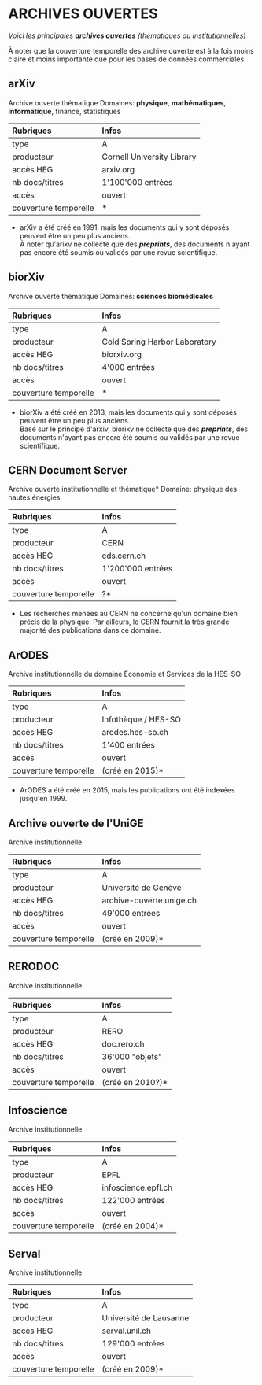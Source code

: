 # ARCHIVES OUVERTES

*Voici les principales **archives ouvertes** (thématiques ou institutionnelles)*   

À noter que la couverture temporelle des archive ouverte est à la fois moins claire et moins importante que pour les bases de données commerciales.   

## arXiv
Archive ouverte thématique
Domaines: **physique**, **mathématiques**, **informatique**, finance, statistiques

| Rubriques | Infos |
| :-------- | :---- |
| type | A |
| producteur | Cornell University Library |
| accès HEG | arxiv.org |
| nb docs/titres | 1'100'000 entrées |
| accès | ouvert |
| couverture temporelle | * |

* arXiv a été créé en 1991, mais les documents qui y sont déposés peuvent être un peu plus anciens.   
À noter qu'arixv ne collecte que des ***preprints***, des documents n'ayant pas encore été soumis ou validés par une revue scientifique.   


## biorXiv
Archive ouverte thématique
Domaines: **sciences biomédicales**

| Rubriques | Infos |
| :-------- | :---- |
| type | A |
| producteur | Cold Spring Harbor Laboratory |
| accès HEG | biorxiv.org |
| nb docs/titres | 4'000 entrées |
| accès | ouvert |
| couverture temporelle | * |

* biorXiv a été créé en 2013, mais les documents qui y sont déposés peuvent être un peu plus anciens.   
Basé sur le principe d'arxiv, biorixv ne collecte que des ***preprints***, des documents n'ayant pas encore été soumis ou validés par une revue scientifique.   


## CERN Document Server
Archive ouverte institutionnelle et thématique*
Domaine: physique des hautes énergies

| Rubriques | Infos |
| :-------- | :---- |
| type | A |
| producteur | CERN |
| accès HEG | cds.cern.ch |
| nb docs/titres | 1'200'000 entrées |
| accès | ouvert |
| couverture temporelle | ?* |

* Les recherches menées au CERN ne concerne qu'un domaine bien précis de la physique. Par ailleurs, le CERN fournit la très grande majorité des publications dans ce domaine.

## ArODES
Archive institutionnelle du domaine Économie et Services de la HES-SO

| Rubriques | Infos |
| :-------- | :---- |
| type | A |
| producteur | Infothèque / HES-SO |
| accès HEG | arodes.hes-so.ch |
| nb docs/titres | 1'400 entrées |
| accès | ouvert |
| couverture temporelle | (créé en 2015)* |

* ArODES a été créé en 2015, mais les publications ont été indexées jusqu'en 1999.


## Archive ouverte de l'UniGE
Archive institutionnelle

| Rubriques | Infos |
| :-------- | :---- |
| type | A |
| producteur | Université de Genève |
| accès HEG | archive-ouverte.unige.ch |
| nb docs/titres | 49'000 entrées |
| accès | ouvert |
| couverture temporelle | (créé en 2009)* |


## RERODOC
Archive institutionnelle

| Rubriques | Infos |
| :-------- | :---- |
| type | A |
| producteur | RERO |
| accès HEG | doc.rero.ch|
| nb docs/titres | 36'000 "objets" |
| accès | ouvert |
| couverture temporelle | (créé en 2010?)* |


## Infoscience
Archive institutionnelle

| Rubriques | Infos |
| :-------- | :---- |
| type | A |
| producteur | EPFL |
| accès HEG | infoscience.epfl.ch |
| nb docs/titres | 122'000 entrées |
| accès | ouvert |
| couverture temporelle | (créé en 2004)* |


## Serval
Archive institutionnelle

| Rubriques | Infos |
| :-------- | :---- |
| type | A |
| producteur | Université de Lausanne |
| accès HEG | serval.unil.ch |
| nb docs/titres | 129'000 entrées |
| accès | ouvert |
| couverture temporelle | (créé en 2009)* |

